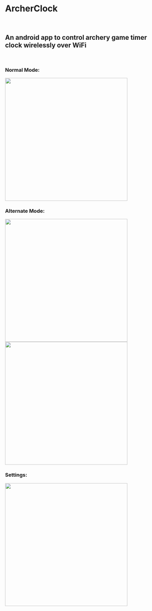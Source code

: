 <h1>ArcherClock</h1>
<br>
<h2>An android app to control archery game timer clock wirelessly over WiFi</h2>
<br>
<h3>Normal Mode: </h3>
<img src="Screenshot_2018-04-03-20-04-53.png" height="400"/> 
<br>
<h3>Alternate Mode:</h3> 
<img src="Screenshot_2018-04-03-20-05-36.png" height="400"/>
<img src="Screenshot_2018-04-03-20-05-29.png" height="400"/> 
<br>
<h3>Settings: </h3>
<img src="Screenshot_2018-04-03-20-05-43.png" height="400"/> 
